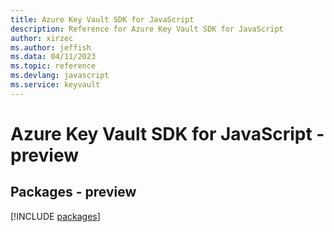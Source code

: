 ```yaml
---
title: Azure Key Vault SDK for JavaScript
description: Reference for Azure Key Vault SDK for JavaScript
author: xirzec
ms.author: jeffish
ms.data: 04/11/2023
ms.topic: reference
ms.devlang: javascript
ms.service: keyvault
---
```

# Azure Key Vault SDK for JavaScript - preview
## Packages - preview
[!INCLUDE [packages](key-vault-index.md)]